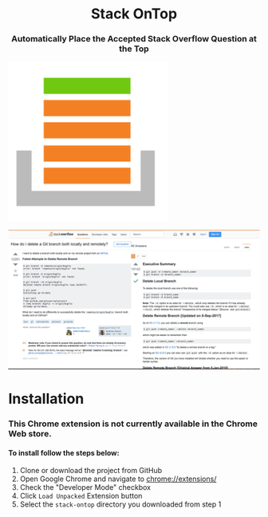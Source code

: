 <h1 align="center"> Stack OnTop </h1>

<h3 align="center">
  Automatically Place the Accepted Stack Overflow Question at the Top
</h3>

![Stack OnTop](stack-large.png "Stack OnTop")


![!stack-ontop-demo](stack-ontop-demo.png "Stack OnTop Demo")

# Installation

### This Chrome extension is not currently available in the Chrome Web store. 

#### To install follow the steps below: 

1. Clone or download the project from GitHub
2. Open Google Chrome and navigate to [chrome://extensions/](chrome://extensions/)
3. Check the "Developer Mode" checkbox
4. Click `Load Unpacked` Extension button
5. Select the `stack-ontop` directory you downloaded from step 1
